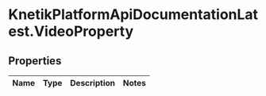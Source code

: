 # KnetikPlatformApiDocumentationLatest.VideoProperty

## Properties
Name | Type | Description | Notes
------------ | ------------- | ------------- | -------------


